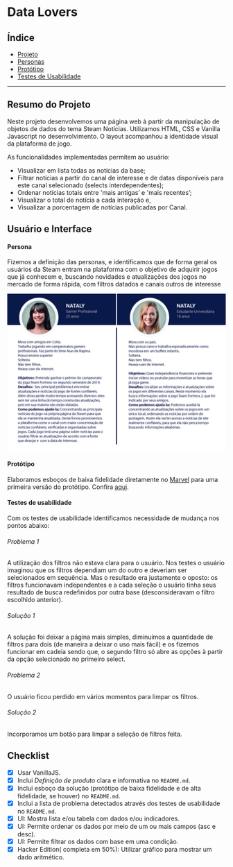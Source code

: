 # Data Lovers

## Índice

* [Projeto](#Projeto)
* [Personas](#Persona)
* [Protótipo](#Protótipo)
* [Testes de Usabilidade](#Testes)


***

## Resumo do Projeto

Neste projeto desenvolvemos uma página web à partir da manipulação de objetos de dados do tema Steam Notícias. Utilizamos HTML, CSS e Vanilla Javascript no desenvolvimento. O layout acompanhou a identidade visual da plataforma de jogo.

As funcionalidades implementadas permitem ao usuário: 
* Visualizar em lista todas as notícias da base;
* Filtrar notícias a partir do canal de interesse e de datas disponíveis para este canal selecionado (selects interdependentes); 
* Ordenar notícias totais entre 'mais antigas’ e 'mais recentes’; 
* Visualizar o total de notícia a cada interação e,
* Visualizar a porcentagem de notícias publicadas por Canal. 


## Usuário e Interface

#### Persona
Fizemos a definição das personas, e identificamos que de forma geral os usuários da Steam entram na plataforma com o objetivo de adquirir jogos que já conhecem e, buscando novidades e atualizações dos jogos no mercado de forma rápida, com filtros datados e canais outros de interesse

![alt text](Personas.jpg)


#### Protótipo
Elaboramos esboços de baixa fidelidade diretamente no [Marvel](https://marvelapp.com/) para uma primeira versão do protótipo. Confira  [aqui](https://marvelapp.com/4fa1ag4/screen/53823466).


#### Testes de usabilidade

Com os testes de usabilidade identificamos necessidade de mudança nos pontos abaixo:
###### Problema 1
A utilização dos filtros não estava clara para o usuário. Nos testes o usuário imaginou que os filtros dependiam um do outro e deveriam ser selecionados em sequência. Mas o resultado era justamente o oposto: os filtros funcionavam independentes e a cada seleção o usuário tinha seus resultado de busca redefinidos por outra base (desconsideravam o filtro escolhido anterior).
###### Solução 1
A solução foi deixar a página mais simples, diminuímos a quantidade de filtros para dois (de maneira a deixar o uso mais fácil) e os fizemos funcionar em cadeia sendo que, o segundo filtro só abre as opções à partir da opção selecionado no primeiro select. 

###### Problema 2
O usuário ficou perdido em vários momentos para limpar os filtros.
###### Solução 2
Incorporamos um botão para limpar a seleção de filtros feita.


## Checklist

* [x] Usar VanillaJS.
* [x] Inclui _Definição de produto_ clara e informativa no `README.md`.
* [x] Inclui esboço da solução (protótipo de baixa fidelidade e de alta fidelidade, se houver) no
  `README.md`.
* [x] Inclui a lista de problema detectados através dos testes de usabilidade
  no `README.md`.
* [x] UI: Mostra lista e/ou tabela com dados e/ou indicadores.
* [x] UI: Permite ordenar os dados por meio de um ou mais campos
  (asc e desc).
* [x] UI: Permite filtrar os dados com base em uma condição.
* [x] Hacker Edition( completa em 50%): Utilizar gráfico para mostrar um dado aritmético.